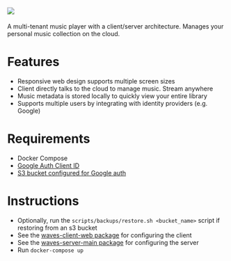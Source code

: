 # <img src="https://s3-us-west-2.amazonaws.com/assets.wavesmusicplayer.com/waves-logo-full.png"/>

A multi-tenant music player with a client/server architecture.
Manages your personal music collection on the cloud.

# Features

- Responsive web design supports multiple screen sizes
- Client directly talks to the cloud to manage music. Stream anywhere
- Music metadata is stored locally to quickly view your entire library
- Supports multiple users by integrating with identity providers (e.g. Google)

# Requirements

- Docker Compose
- [Google Auth Client ID](https://developers.google.com/identity/sign-in/web/sign-in)
- [S3 bucket configured for Google auth](./aws)

# Instructions

- Optionally, run the `scripts/backups/restore.sh <bucket_name>` script if restoring from an s3 bucket
- See the [waves-client-web package](./packages/waves-client-web) for configuring the client
- See the [waves-server-main package](./packages/waves-server-main) for configuring the server
- Run `docker-compose up`
